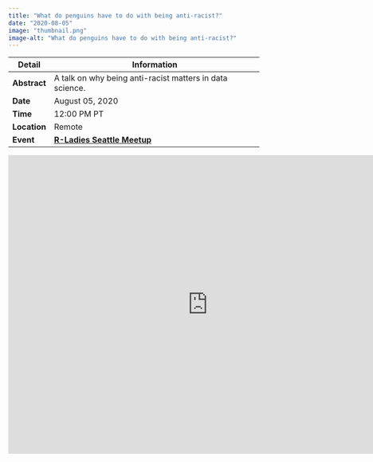 ```yaml
---
title: "What do penguins have to do with being anti-racist?"
date: "2020-08-05"
image: "thumbnail.png"
image-alt: "What do penguins have to do with being anti-racist?"
---
```


| **Detail**     | **Information**                                                                                                                                                    |
|----------------|--------------------------------------------------------------------------------------------------------------------------------------------------------------------|
| **Abstract**   | A talk on why being anti-racist matters in data science.                                                                                                            |
| **Date**       | August 05, 2020                                                                                                                                                     |
| **Time**       | 12:00 PM PT                                                                                                                                                         |
| **Location**   | Remote                                                                                                                                                              |
| **Event**      | [**R-Ladies Seattle Meetup**](https://www.meetup.com/rladies-seattle/events/271466720/)                                                                              |

<center>
<iframe src="https://docs.google.com/presentation/d/e/2PACX-1vTx5T8UXzZuY-ZyppBrhbgPTUOgk3hlkVDJ6-eQxTWiV8UByiEtVGBKKNw56zasjaD4KxnklQ-1fMp-/embed?start=false&loop=false&delayms=3000" frameborder="0" width="800" height="600" allowfullscreen="true" mozallowfullscreen="true" webkitallowfullscreen="true"></iframe>
</center>

